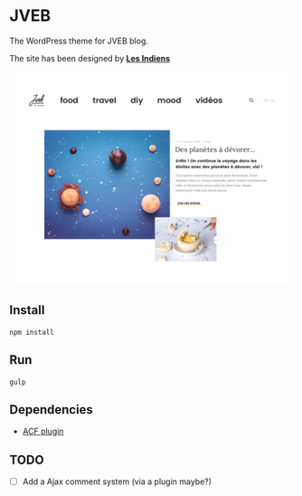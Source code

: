 # JVEB

The WordPress theme for JVEB blog. 

The site has been designed by [__Les Indiens__](http://lesindiens.fr/)

![Screenshot](screenshot.png)

## Install

```
npm install
```

## Run

```
gulp
```

## Dependencies

- [ACF plugin](https://www.advancedcustomfields.com/)

## TODO

- [ ] Add a Ajax comment system (via a plugin maybe?)